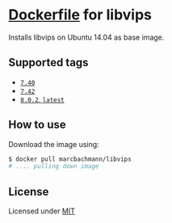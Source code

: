# [Dockerfile](https://registry.hub.docker.com/u/marcbachmann/libvips/) for libvips

Installs libvips on Ubuntu 14.04 as base image.


## Supported tags

- [`7.40`](https://github.com/marcbachmann/dockerfile-libvips/tree/master)
- [`7.42`](https://github.com/marcbachmann/dockerfile-libvips/tree/7.42.3)
- [`8.0.2`, `latest`](https://github.com/marcbachmann/dockerfile-libvips/tree/8.0.2)


## How to use

Download the image using:

```bash
$ docker pull marcbachmann/libvips
# .... pulling down image
```


## License

Licensed under [MIT](http://opensource.org/licenses/mit-license.html)
